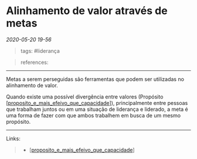 # Alinhamento de valor através de metas

*2020-05-20 19-56*
> tags: #liderança

> references: 
---
Metas a serem perseguidas são ferramentas que podem ser utilizadas no alinhamento de valor.

Quando existe uma possível divergência entre valores (Propósito [[proposito_e_mais_efeivo_que_capacidade]]), principalmente entre pessoas que trabalham juntos ou em uma situação de liderança e liderado, a meta é uma forma de fazer com que ambos trabalhem em busca de um mesmo propósito.

---
Links:
>   - [[proposito_e_mais_efeivo_que_capacidade]]

[//begin]: # "Autogenerated link references for markdown compatibility"
[proposito_e_mais_efeivo_que_capacidade]: proposito_e_mais_efeivo_que_capacidade "Propósito é mais efeivo que capacidade"
[//end]: # "Autogenerated link references"